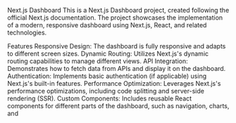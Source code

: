 Next.js Dashboard
This is a Next.js Dashboard project, created following the official Next.js documentation. The project showcases the implementation of a modern, responsive dashboard using Next.js, React, and related technologies.

Features
Responsive Design: The dashboard is fully responsive and adapts to different screen sizes.
Dynamic Routing: Utilizes Next.js's dynamic routing capabilities to manage different views.
API Integration: Demonstrates how to fetch data from APIs and display it on the dashboard.
Authentication: Implements basic authentication (if applicable) using Next.js's built-in features.
Performance Optimization: Leverages Next.js's performance optimizations, including code splitting and server-side rendering (SSR).
Custom Components: Includes reusable React components for different parts of the dashboard, such as navigation, charts, and
